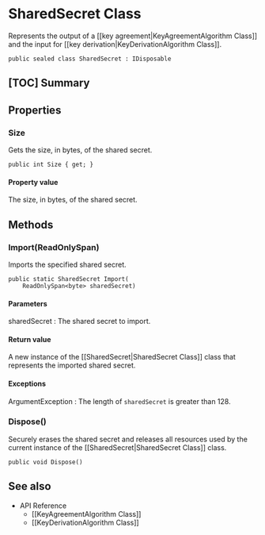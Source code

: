 # SharedSecret Class

Represents the output of a [[key agreement|KeyAgreementAlgorithm Class]] and the
input for [[key derivation|KeyDerivationAlgorithm Class]].

    public sealed class SharedSecret : IDisposable


## [TOC] Summary


## Properties


### Size

Gets the size, in bytes, of the shared secret.

    public int Size { get; }

#### Property value

The size, in bytes, of the shared secret.


## Methods


### Import(ReadOnlySpan<byte>)

Imports the specified shared secret.

    public static SharedSecret Import(
        ReadOnlySpan<byte> sharedSecret)

#### Parameters

sharedSecret
: The shared secret to import.

#### Return value

A new instance of the [[SharedSecret|SharedSecret Class]] class that represents
the imported shared secret.

#### Exceptions

ArgumentException
: The length of `sharedSecret` is greater than 128.


### Dispose()

Securely erases the shared secret and releases all resources used by the current
instance of the [[SharedSecret|SharedSecret Class]] class.

    public void Dispose()


## See also

* API Reference
    * [[KeyAgreementAlgorithm Class]]
    * [[KeyDerivationAlgorithm Class]]
